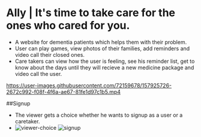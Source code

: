 # Ally | It's time to take care for the ones who cared for you.
- A website for dementia patients which helps them with their problem.
- User can play games, view photos of their families, add reminders and video call their closed ones.
- Care takers can view how the user is feeling, see his reminder list, get to know about the days until they will recieve a new medicine package and video call the user.


https://user-images.githubusercontent.com/72159678/157925726-2672c992-f08f-4f6a-ae67-81fe1d97c1b5.mp4

##Signup
- The viewer gets a choice whether he wants to signup as a user or a caretaker.
- ![viewer-choice](https://user-images.githubusercontent.com/72159678/157926173-23857258-b63c-4e08-9c50-3ab990a50a79.PNG)
![signup](https://user-images.githubusercontent.com/72159678/157926195-affde964-8233-4b0f-9c27-325438eeee9c.PNG)
